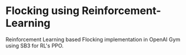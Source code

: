 # Flocking using Reinforcement-Learning
Reinforcement Learning based Flocking implementation in OpenAI Gym using SB3 for RL's PPO.
